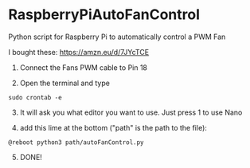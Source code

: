# RaspberryPiAutoFanControl
Python script for Raspberry Pi to automatically control a PWM Fan

I bought these: https://amzn.eu/d/7JYcTCE

1. Connect the Fans PWM cable to Pin 18

2. Open the terminal and type
```
sudo crontab -e
```

3. It will ask you what editor you want to use.
Just press 1 to use Nano

4. add this lime at the bottom ("path" is the path to the file):
```
@reboot python3 path/autoFanControl.py
```

5. DONE!
